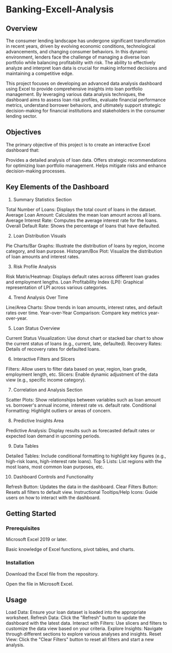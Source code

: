 # Banking-Excell-Analysis

## Overview
The consumer lending landscape has undergone significant transformation in recent years, driven by evolving economic conditions, technological advancements, and changing consumer behaviors. In this dynamic environment, lenders face the challenge of managing a diverse loan portfolio while balancing profitability with risk. The ability to effectively analyze and interpret loan data is crucial for making informed decisions and maintaining a competitive edge.

This project focuses on developing an advanced data analysis dashboard using Excel to provide comprehensive insights into loan portfolio management. By leveraging various data analysis techniques, the dashboard aims to assess loan risk profiles, evaluate financial performance metrics, understand borrower behaviors, and ultimately support strategic decision-making for financial institutions and stakeholders in the consumer lending sector.

## Objectives
The primary objective of this project is to create an interactive Excel dashboard that:

Provides a detailed analysis of loan data.
Offers strategic recommendations for optimizing loan portfolio management.
Helps mitigate risks and enhance decision-making processes.
## Key Elements of the Dashboard
1. Summary Statistics Section

Total Number of Loans: Displays the total count of loans in the dataset.
Average Loan Amount: Calculates the mean loan amount across all loans.
Average Interest Rate: Computes the average interest rate for the loans.
Overall Default Rate: Shows the percentage of loans that have defaulted.

2. Loan Distribution Visuals

Pie Charts/Bar Graphs: Illustrate the distribution of loans by region, income category, and loan purpose.
Histogram/Box Plot: Visualize the distribution of loan amounts and interest rates.

3. Risk Profile Analysis

Risk Matrix/Heatmap: Displays default rates across different loan grades and employment lengths.
Loan Profitability Index (LPI): Graphical representation of LPI across various categories.

4. Trend Analysis Over Time

Line/Area Charts: Show trends in loan amounts, interest rates, and default rates over time.
Year-over-Year Comparison: Compare key metrics year-over-year.

5. Loan Status Overview

Current Status Visualization: Use donut chart or stacked bar chart to show the current status of loans (e.g., current, late, defaulted).
Recovery Rates: Details of recovery rates for defaulted loans.

6. Interactive Filters and Slicers

Filters: Allow users to filter data based on year, region, loan grade, employment length, etc.
Slicers: Enable dynamic adjustment of the data view (e.g., specific income category).

7. Correlation and Analysis Section

Scatter Plots: Show relationships between variables such as loan amount vs. borrower's annual income, interest rate vs. default rate.
Conditional Formatting: Highlight outliers or areas of concern.

8. Predictive Insights Area

Predictive Analysis: Display results such as forecasted default rates or expected loan demand in upcoming periods.

9. Data Tables

Detailed Tables: Include conditional formatting to highlight key figures (e.g., high-risk loans, high-interest rate loans).
Top 5 Lists: List regions with the most loans, most common loan purposes, etc.

10. Dashboard Controls and Functionality

Refresh Button: Updates the data in the dashboard.
Clear Filters Button: Resets all filters to default view.
Instructional Tooltips/Help Icons: Guide users on how to interact with the dashboard.
## Getting Started
### Prerequisites
Microsoft Excel 2019 or later.

Basic knowledge of Excel functions, pivot tables, and charts.

### Installation

Download the Excel file from the repository.

Open the file in Microsoft Excel.
## Usage
Load Data: Ensure your loan dataset is loaded into the appropriate worksheet.
Refresh Data: Click the "Refresh" button to update the dashboard with the latest data.
Interact with Filters: Use slicers and filters to customize the data view based on your criteria.
Explore Insights: Navigate through different sections to explore various analyses and insights.
Reset View: Click the "Clear Filters" button to reset all filters and start a new analysis.


